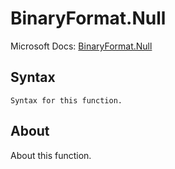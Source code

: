 # BinaryFormat.Null

Microsoft Docs: [BinaryFormat.Null](https://docs.microsoft.com/en-us/powerquery-m/binaryformat-null)

## Syntax

```
Syntax for this function.
```

## About

About this function.

